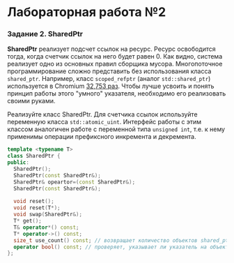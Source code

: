 # Лабораторная работа №2

### Задание 2. SharedPtr
**SharedPtr** реализует подсчет ссылок на ресурс. Ресурс освободится тогда, когда счетчик ссылок на него будет равен 0. Как видно, система реализует одно из основных правил сборщика мусора.
Многопоточное программирование сложно представить без использования класса `shared_ptr`. Например, класс `scoped_refptr` (аналог `std::shared_ptr`) используется в Chromium [32,753 раз](https://cs.chromium.org/search/?q=scoped_refptr&sq=package:chromium&type=cs). Чтобы лучше усвоить и понять принцип работы этого "умного" указателя, необходимо его реализовать своими руками.

Реализуйте класс SharedPtr. Для счетчика ссылок используйте переменную класса `std::atomic_uint`. Интерфейс работы с этим классом аналогичен работе с переменной типа `unsigned int`, т.е. к нему применимы операции префиксного инкремента и декремента.

```cpp
template <typename T>
class SharedPtr {
public:
  SharedPtr();
  SharedPtr(const SharedPtr&);
  SharedPtr& opeartor=(const SharedPtr&);
  SharedPtr(const SharedPtr&);
  
  void reset();
  void reset(T*);
  void swap(SharedPtr&);
  T* get();
  T& operator*() const;
  T* operator->() const;
  size_t use_count() const; // возвращает количество объектов shared_ptr, которые ссылаются на тот же управляемый объект
  operator bool() const; // проверяет, указывает ли указатель на объект
};
```
